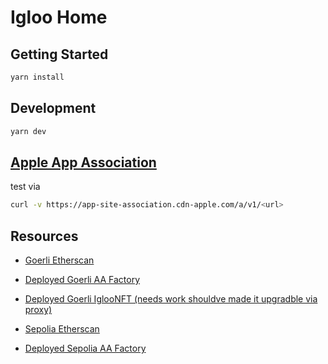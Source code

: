 # Igloo Home

## Getting Started

```sh
yarn install
```

## Development

```sh
yarn dev
```

## [Apple App Association](https://developer.apple.com/documentation/xcode/supporting-associated-domains)

test via

```sh
curl -v https://app-site-association.cdn-apple.com/a/v1/<url>
```

## Resources

- [Goerli Etherscan](https://goerli.etherscan.io)
- [Deployed Goerli AA Factory](https://goerli.etherscan.io/address/0x3c752E964f94A6e45c9547e86C70D3d9b86D3b17)
- [Deployed Goerli IglooNFT (needs work shouldve made it upgradble via proxy)](https://goerli.etherscan.io/address/0x9541b98f2339dec2675f5ff3ea96b69a35aae71a)

- [Sepolia Etherscan](https://sepolia.etherscan.io/)
- [Deployed Sepolia AA Factory](https://sepolia.etherscan.io/address/0x3c752E964f94A6e45c9547e86C70D3d9b86D3b17)
